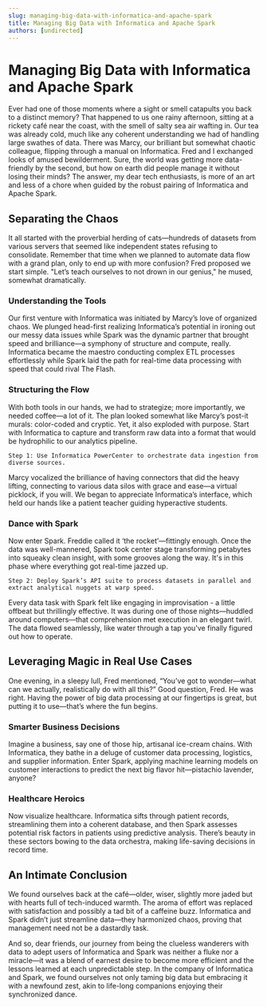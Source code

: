 ```yaml
---
slug: managing-big-data-with-informatica-and-apache-spark
title: Managing Big Data with Informatica and Apache Spark
authors: [undirected]
---
```



# Managing Big Data with Informatica and Apache Spark

Ever had one of those moments where a sight or smell catapults you back to a distinct memory? That happened to us one rainy afternoon, sitting at a rickety café near the coast, with the smell of salty sea air wafting in. Our tea was already cold, much like any coherent understanding we had of handling large swathes of data. There was Marcy, our brilliant but somewhat chaotic colleague, flipping through a manual on Informatica. Fred and I exchanged looks of amused bewilderment. Sure, the world was getting more data-friendly by the second, but how on earth did people manage it without losing their minds? The answer, my dear tech enthusiasts, is more of an art and less of a chore when guided by the robust pairing of Informatica and Apache Spark.

## Separating the Chaos

It all started with the proverbial herding of cats—hundreds of datasets from various servers that seemed like independent states refusing to consolidate. Remember that time when we planned to automate data flow with a grand plan, only to end up with more confusion? Fred proposed we start simple. "Let’s teach ourselves to not drown in our genius," he mused, somewhat dramatically.

### Understanding the Tools

Our first venture with Informatica was initiated by Marcy’s love of organized chaos. We plunged head-first realizing Informatica’s potential in ironing out our messy data issues while Spark was the dynamic partner that brought speed and brilliance—a symphony of structure and compute, really. Informatica became the maestro conducting complex ETL processes effortlessly while Spark laid the path for real-time data processing with speed that could rival The Flash.

### Structuring the Flow

With both tools in our hands, we had to strategize; more importantly, we needed coffee—a lot of it. The plan looked somewhat like Marcy’s post-it murals: color-coded and cryptic. Yet, it also exploded with purpose. Start with Informatica to capture and transform raw data into a format that would be hydrophilic to our analytics pipeline.

```plaintext
Step 1: Use Informatica PowerCenter to orchestrate data ingestion from diverse sources.
```

Marcy vocalized the brilliance of having connectors that did the heavy lifting, connecting to various data silos with grace and ease—a virtual picklock, if you will. We began to appreciate Informatica’s interface, which held our hands like a patient teacher guiding hyperactive students.

### Dance with Spark

Now enter Spark. Freddie called it ‘the rocket’—fittingly enough. Once the data was well-mannered, Spark took center stage transforming petabytes into squeaky clean insight, with some grooves along the way. It's in this phase where everything got real-time jazzed up.

```plaintext
Step 2: Deploy Spark’s API suite to process datasets in parallel and extract analytical nuggets at warp speed.
```

Every data task with Spark felt like engaging in improvisation - a little offbeat but thrillingly effective. It was during one of those nights—huddled around computers—that comprehension met execution in an elegant twirl. The data flowed seamlessly, like water through a tap you've finally figured out how to operate.

## Leveraging Magic in Real Use Cases

One evening, in a sleepy lull, Fred mentioned, “You’ve got to wonder—what can we actually, realistically do with all this?” Good question, Fred. He was right. Having the power of big data processing at our fingertips is great, but putting it to use—that’s where the fun begins.

### Smarter Business Decisions

Imagine a business, say one of those hip, artisanal ice-cream chains. With Informatica, they bathe in a deluge of customer data processing, logistics, and supplier information. Enter Spark, applying machine learning models on customer interactions to predict the next big flavor hit—pistachio lavender, anyone?

### Healthcare Heroics

Now visualize healthcare. Informatica sifts through patient records, streamlining them into a coherent database, and then Spark assesses potential risk factors in patients using predictive analysis. There’s beauty in these sectors bowing to the data orchestra, making life-saving decisions in record time.

## An Intimate Conclusion

We found ourselves back at the café—older, wiser, slightly more jaded but with hearts full of tech-induced warmth. The aroma of effort was replaced with satisfaction and possibly a tad bit of a caffeine buzz. Informatica and Spark didn’t just streamline data—they harmonized chaos, proving that management need not be a dastardly task. 

And so, dear friends, our journey from being the clueless wanderers with data to adept users of Informatica and Spark was neither a fluke nor a miracle—it was a blend of earnest desire to become more efficient and the lessons learned at each unpredictable step. In the company of Informatica and Spark, we found ourselves not only taming big data but embracing it with a newfound zest, akin to life-long companions enjoying their synchronized dance.